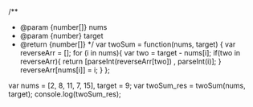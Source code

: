/**
 * @param {number[]} nums
 * @param {number} target
 * @return {number[]}
 */
var twoSum = function(nums, target) {
    var reverseArr = [];
    for (i in nums){
        var two = target - nums[i];
        if(two in reverseArr){
            return [parseInt(reverseArr[two]) , parseInt(i)];
        }
        reverseArr[nums[i]] = i;
    }
};

var nums = [2, 8, 11, 7, 15], target = 9;
var twoSum_res = twoSum(nums, target);
console.log(twoSum_res);
